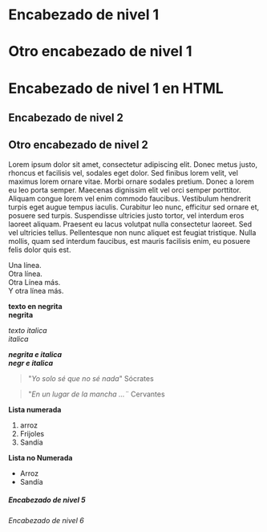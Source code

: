 # Encabezado de nivel 1

Otro encabezado de nivel 1
============
<h1>Encabezado de nivel 1 en HTML</h1>

## Encabezado de nivel 2

Otro encabezado de nivel 2
---------------
Lorem ipsum dolor sit amet, consectetur adipiscing elit. Donec metus justo, rhoncus et facilisis vel, sodales eget dolor. Sed finibus lorem velit, vel maximus lorem ornare vitae. Morbi ornare sodales pretium. Donec a lorem eu leo porta semper. Maecenas dignissim elit vel orci semper porttitor. Aliquam congue lorem vel enim commodo faucibus. Vestibulum hendrerit turpis eget augue tempus iaculis. Curabitur leo nunc, efficitur sed ornare et, posuere sed turpis. Suspendisse ultricies justo tortor, vel interdum eros laoreet aliquam. Praesent eu lacus volutpat nulla consectetur laoreet. Sed vel ultricies tellus. Pellentesque non nunc aliquet est feugiat tristique. Nulla mollis, quam sed interdum faucibus, est mauris facilisis enim, eu posuere felis dolor quis est.


Una línea.    
Otra línea.    
Otra Línea más.<br> 
Y otra línea más.  

**texto en negrita**  
__negrita__

*texto italica*  
_italica_

***negrita e italica***    
**_negr e italica_**

> "*Yo solo sé que no sé nada*" Sócrates

> "*En un lugar de la mancha ...¨* Cervantes

**Lista numerada**

1. arroz
2. Frijoles
3. Sandía

**Lista no Numerada**


- Arroz  
- Sandía  

##### Encabezado de nivel 5
###### Encabezado de nivel 6
